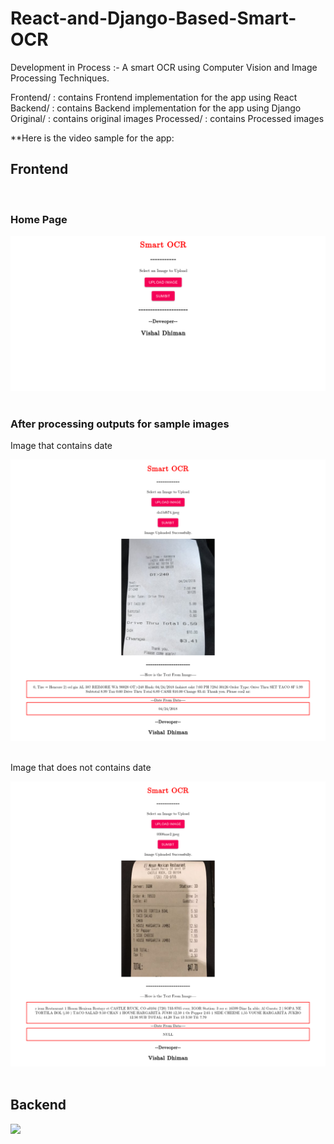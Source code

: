 # React-and-Django-Based-Smart-OCR
Development in Process :- A smart OCR using Computer Vision and Image Processing Techniques.  


Frontend/  : contains Frontend implementation for the app using React
Backend/   : contains Backend implementation for the app using Django
Original/  : contains original images
Processed/ : contains Processed images



**Here is the video sample for the app:


<h2>Frontend</h2>
<br>
<h3>Home Page</h3>
<img  src="https://github.com/cyberdhiman/React-and-Django-Based-Smart-OCR/blob/master/Working%20Images%20and%20Video/Main_App.png"/>
</br>

<br>
<h3>After processing outputs for sample images</h3>
<p>Image that contains date</p>
<img  src="https://github.com/cyberdhiman/React-and-Django-Based-Smart-OCR/blob/master/Working%20Images%20and%20Video/Date_in_image.png"/>
</br>
<br>
<p>Image that does not contains date</p>
<img  src="https://github.com/cyberdhiman/React-and-Django-Based-Smart-OCR/blob/master/Working%20Images%20and%20Video/Date_Not_in_image.png"/>
        
</br>


<br>
<h2>Backend</h2>
<img height="500" src="https://github.com/cyberdhiman/React-and-Django-Based-Smart-OCR/blob/master/Screenshot-2019-12-1%20Post%20%E2%80%93%20Django%20REST%20framework.png"/>

</br>
